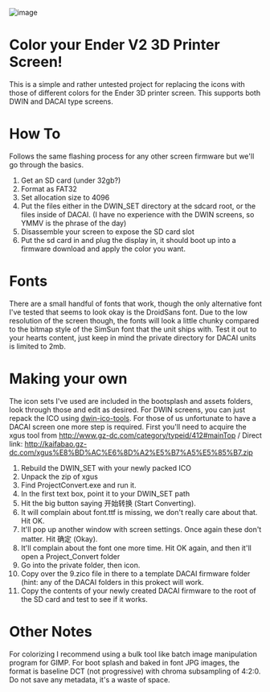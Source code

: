 ![image](https://user-images.githubusercontent.com/45508320/206161635-175891db-4edd-4b68-81a4-979c177bba41.png)


# Color your Ender V2 3D Printer Screen!
This is a simple and rather untested project for replacing the icons with those of different colors for the Ender 3D printer screen. This supports both DWIN and DACAI type screens.
# How To
Follows the same flashing process for any other screen firmware but we'll go through the basics.  
1. Get an SD card (under 32gb?)
2. Format as FAT32
3. Set allocation size to 4096
4. Put the files either in the DWIN_SET directory at the sdcard root, or the files inside of DACAI. (I have no experience with the DWIN screens, so YMMV is the phrase of the day)
5. Disassemble your screen to expose the SD card slot
6. Put the sd card in and plug the display in, it should boot up into a firmware download and apply the color you want.

# Fonts
There are a small handful of fonts that work, though the only alternative font I've tested that seems to look okay is the DroidSans font. Due to the low resolution of the screen though, the fonts will look a little chunky compared to the bitmap style of the SimSun font that the unit ships with. Test it out to your hearts content, just keep in mind the private directory for DACAI units is limited to 2mb.

# Making your own
The icon sets I've used are included in the bootsplash and assets folders, look through those and edit as desired. For DWIN screens, you can just repack the ICO using [dwin-ico-tools](https://github.com/b-pub/dwin-ico-tools). For those of us unfortunate to have a DACAI screen one more step is required. First you'll need to acquire the xgus tool from http://www.gz-dc.com/category/typeid/412#mainTop / Direct link: http://kaifabao.gz-dc.com/xgus%E8%BD%AC%E6%8D%A2%E5%B7%A5%E5%85%B7.zip
1. Rebuild the DWIN_SET with your newly packed ICO
2. Unpack the zip of xgus
3. Find ProjectConvert.exe and run it.
4. In the first text box, point it to your DWIN_SET path
5. Hit the big button saying 开始转换 (Start Converting).
6. It will complain about font.ttf is missing, we don't really care about that. Hit OK.
7. It'll pop up another window with screen settings. Once again these don't matter. Hit 确定 (Okay).
8. It'll complain about the font one more time. Hit OK again, and then it'll open a Project_Convert folder
9. Go into the private folder, then icon.
10. Copy over the 9.zico file in there to a template DACAI firmware folder (hint: any of the DACAI folders in this prokect will work.
11. Copy the contents of your newly created DACAI firmware to the root of the SD card and test to see if it works.

# Other Notes
For colorizing I recommend using a bulk tool like batch image manipulation program for GIMP. 
For boot splash and baked in font JPG images, the format is baseline DCT (not progressive) with chroma subsampling of 4:2:0. Do not save any metadata, it's a waste of space.
